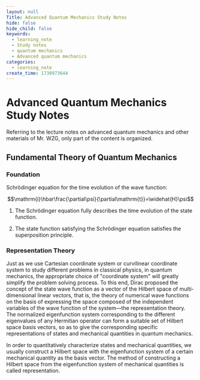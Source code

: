 ```yaml
---
layout: null
Title: Advanced Quantum Mechanics Study Notes
hide: false
hide_child: false
keywords:
  - learning_note
  - Study notes
  - quantum mechanics
  - Advanced quantum mechanics
categories:
  - learning_note
create_time: 1730973644
---
```


# Advanced Quantum Mechanics Study Notes

Referring to the lecture notes on advanced quantum mechanics and other materials of Mr. WZG, only part of the content is organized.

## Fundamental Theory of Quantum Mechanics

### Foundation

Schrödinger equation for the time evolution of the wave function:

$$\mathrm{i}\hbar\frac{\partial\psi}{\partial\mathrm{t}}=\widehat{H}\psi$$

1. The Schrödinger equation fully describes the time evolution of the state function.

2. The state function satisfying the Schrödinger equation satisfies the superposition principle.

### Representation Theory

Just as we use Cartesian coordinate system or curvilinear coordinate system to study different problems in classical physics, in quantum mechanics, the appropriate choice of "coordinate system" will greatly simplify the problem solving process. To this end, Dirac proposed the concept of the state wave function as a vector of the Hilbert space of multi-dimensional linear vectors, that is, the theory of numerical wave functions on the basis of expressing the space composed of the independent variables of the wave function of the system—the representation theory. The normalized eigenfunction system corresponding to the different eigenvalues of any Hermitian operator can form a suitable set of Hilbert space basis vectors, so as to give the corresponding specific representations of states and mechanical quantities in quantum mechanics.

In order to quantitatively characterize states and mechanical quantities, we usually construct a Hilbert space with the eigenfunction system of a certain mechanical quantity as the basis vector. The method of constructing a Hilbert space from the eigenfunction system of mechanical quantities is called representation.